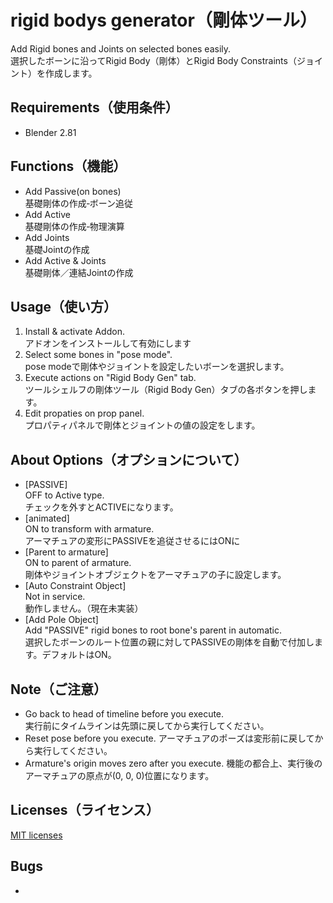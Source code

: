 # rigid bodys generator（剛体ツール）
Add Rigid bones and Joints on selected bones easily.  
選択したボーンに沿ってRigid Body（剛体）とRigid Body Constraints（ジョイント）を作成します。

## Requirements（使用条件）
* Blender 2.81

## Functions（機能）
* Add Passive(on bones)  
基礎剛体の作成‐ボーン追従
* Add Active  
基礎剛体の作成‐物理演算
* Add Joints  
基礎Jointの作成
* Add Active & Joints  
基礎剛体／連結Jointの作成

## Usage（使い方）
1. Install & activate Addon.  
アドオンをインストールして有効にします
2. Select some bones in "pose mode".  
pose modeで剛体やジョイントを設定したいボーンを選択します。
3. Execute actions on "Rigid Body Gen" tab.  
ツールシェルフの剛体ツール（Rigid Body Gen）タブの各ボタンを押します。
4. Edit propaties on prop panel.  
プロパティパネルで剛体とジョイントの値の設定をします。

## About Options（オプションについて）
* [PASSIVE]  
OFF to Active type.  
チェックを外すとACTIVEになります。
* [animated]  
ON to transform with armature.  
アーマチュアの変形にPASSIVEを追従させるにはONに
* [Parent to armature]  
ON to parent of armature.   
剛体やジョイントオブジェクトをアーマチュアの子に設定します。
* [Auto Constraint Object]  
Not in service.  
動作しません。（現在未実装）
* [Add Pole Object]  
Add "PASSIVE" rigid bones to root bone's parent in automatic.  
選択したボーンのルート位置の親に対してPASSIVEの剛体を自動で付加します。デフォルトはON。


## Note（ご注意）
* Go back to head of timeline before you execute.  
実行前にタイムラインは先頭に戻してから実行してください。
* Reset pose before you execute.
アーマチュアのポーズは変形前に戻してから実行してください。
* Armature's origin moves zero after you execute.
機能の都合上、実行後のアーマチュアの原点が(0, 0, 0)位置になります。

## Licenses（ライセンス）
[MIT licenses](https://opensource.org/licenses/mit-license.php)

## Bugs
*
